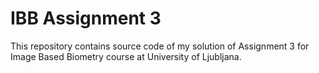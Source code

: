 # IBB Assignment 3

This repository contains source code of my solution of Assignment 3 for Image
Based Biometry course at University of Ljubljana.
